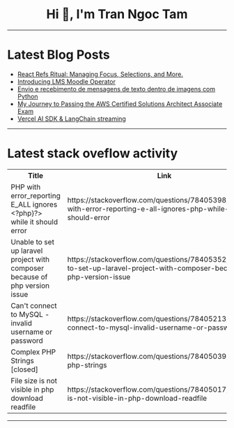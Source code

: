 <h1 align="center">Hi 👋, I'm Tran Ngoc Tam</h1>

---

# Latest Blog Posts 
<!-- BLOG-POST-LIST:START -->
- [React Refs Ritual: Managing Focus, Selections, and More.](https://dev.to/kigazon/react-refs-ritual-managing-focus-selections-and-more-5ge4)
- [Introducing LMS Moodle Operator](https://dev.to/krestomatio/introducing-lms-moodle-operator-251l)
- [Envio e recebimento de mensagens de texto dentro de imagens com Python](https://dev.to/msc2020/envio-e-recebimento-de-mensagens-de-texto-dentro-de-imagens-com-python-37pp)
- [My Journey to Passing the AWS Certified Solutions Architect Associate Exam](https://dev.to/aws-builders/my-journey-to-passing-the-aws-certified-solutions-architect-associate-exam-de)
- [Vercel AI SDK &amp; LangChain streaming](https://dev.to/omills/vercel-ai-sdk-langchain-3edf)
<!-- BLOG-POST-LIST:END -->

---

# Latest stack oveflow activity
<table>
  <tr><th>Title</th><th>Link</th></tr>
  <!-- STACKOVERFLOW:START --><tr><td>PHP with error_reporting E_ALL ignores &lt;?php}?&gt; while it should error</td><td>https://stackoverflow.com/questions/78405398/php-with-error-reporting-e-all-ignores-php-while-it-should-error</td></tr><tr><td>Unable to set up laravel project with composer because of php version issue</td><td>https://stackoverflow.com/questions/78405352/unable-to-set-up-laravel-project-with-composer-because-of-php-version-issue</td></tr><tr><td>Can&#39;t connect to MySQL - invalid username or password</td><td>https://stackoverflow.com/questions/78405213/cant-connect-to-mysql-invalid-username-or-password</td></tr><tr><td>Complex PHP Strings [closed]</td><td>https://stackoverflow.com/questions/78405039/complex-php-strings</td></tr><tr><td>File size is not visible in php download readfile</td><td>https://stackoverflow.com/questions/78405017/file-size-is-not-visible-in-php-download-readfile</td></tr><!-- STACKOVERFLOW:END -->
</table>

---


